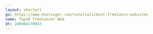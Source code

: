 ```yaml
---
layout: shorturl
go: https://www.hostinger.com/tutorials/best-freelance-websites
name: Top10 Freelancer Web
dt: 240904170953
---
```


